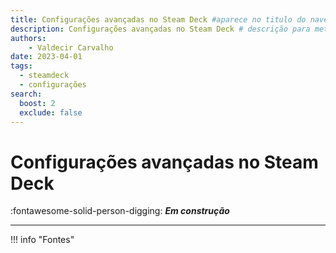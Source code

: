 ```yaml
---
title: Configurações avançadas no Steam Deck #aparece no titulo do navegador
description: Configurações avançadas no Steam Deck # descrição para meta tag
authors:
    - Valdecir Carvalho
date: 2023-04-01
tags:
  - steamdeck
  - configurações
search:
  boost: 2
  exclude: false
---
```


# Configurações avançadas no Steam Deck
:fontawesome-solid-person-digging: **_Em construção_**

----

!!! info "Fontes"
